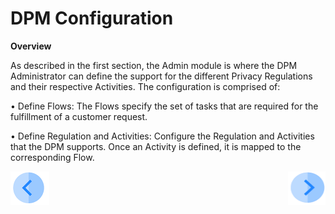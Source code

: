 # DPM Configuration

**Overview**

As described in the first section, the Admin module is where the DPM Administrator can define the support for the different Privacy Regulations and their respective Activities.
The configuration is comprised of:

•	Define Flows: The Flows specify the set of tasks that are required for the fulfillment of a customer request.

• Define Regulation and Activities: Configure the Regulation and Activities that the DPM supports. Once an Activity is defined, it is mapped to the corresponding Flow.



[![Previous](/articles/DPM/images/Previous.png)](/articles/DPM/02_Admin_Module/01_Admin_Module_Overview.md)[<img align="right" width="60" height="54" src="/articles/DPM/images/Next.png">](/articles/DPM/02_Admin_Module/03_Flows.md)

